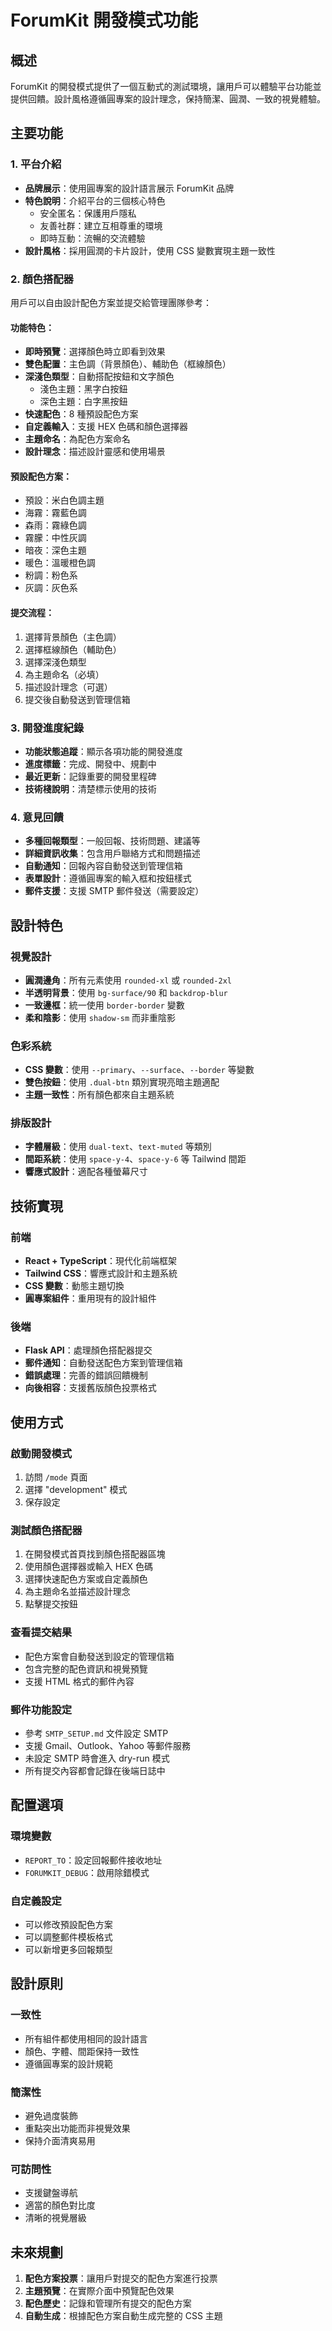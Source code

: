 # ForumKit 開發模式功能

## 概述

ForumKit 的開發模式提供了一個互動式的測試環境，讓用戶可以體驗平台功能並提供回饋。設計風格遵循圓專案的設計理念，保持簡潔、圓潤、一致的視覺體驗。

## 主要功能

### 1. 平台介紹
- **品牌展示**：使用圓專案的設計語言展示 ForumKit 品牌
- **特色說明**：介紹平台的三個核心特色
  - 安全匿名：保護用戶隱私
  - 友善社群：建立互相尊重的環境
  - 即時互動：流暢的交流體驗
- **設計風格**：採用圓潤的卡片設計，使用 CSS 變數實現主題一致性

### 2. 顏色搭配器
用戶可以自由設計配色方案並提交給管理團隊參考：

#### 功能特色：
- **即時預覽**：選擇顏色時立即看到效果
- **雙色配置**：主色調（背景顏色）、輔助色（框線顏色）
- **深淺色類型**：自動搭配按鈕和文字顏色
  - 淺色主題：黑字白按鈕
  - 深色主題：白字黑按鈕
- **快速配色**：8 種預設配色方案
- **自定義輸入**：支援 HEX 色碼和顏色選擇器
- **主題命名**：為配色方案命名
- **設計理念**：描述設計靈感和使用場景

#### 預設配色方案：
- 預設：米白色調主題
- 海霧：霧藍色調
- 森雨：霧綠色調
- 霧朦：中性灰調
- 暗夜：深色主題
- 暖色：溫暖橙色調
- 粉調：粉色系
- 灰調：灰色系

#### 提交流程：
1. 選擇背景顏色（主色調）
2. 選擇框線顏色（輔助色）
3. 選擇深淺色類型
4. 為主題命名（必填）
5. 描述設計理念（可選）
6. 提交後自動發送到管理信箱

### 3. 開發進度紀錄
- **功能狀態追蹤**：顯示各項功能的開發進度
- **進度標籤**：完成、開發中、規劃中
- **最近更新**：記錄重要的開發里程碑
- **技術棧說明**：清楚標示使用的技術

### 4. 意見回饋
- **多種回報類型**：一般回報、技術問題、建議等
- **詳細資訊收集**：包含用戶聯絡方式和問題描述
- **自動通知**：回報內容自動發送到管理信箱
- **表單設計**：遵循圓專案的輸入框和按鈕樣式
- **郵件支援**：支援 SMTP 郵件發送（需要設定）

## 設計特色

### 視覺設計
- **圓潤邊角**：所有元素使用 `rounded-xl` 或 `rounded-2xl`
- **半透明背景**：使用 `bg-surface/90` 和 `backdrop-blur`
- **一致邊框**：統一使用 `border-border` 變數
- **柔和陰影**：使用 `shadow-sm` 而非重陰影

### 色彩系統
- **CSS 變數**：使用 `--primary`、`--surface`、`--border` 等變數
- **雙色按鈕**：使用 `.dual-btn` 類別實現亮暗主題適配
- **主題一致性**：所有顏色都來自主題系統

### 排版設計
- **字體層級**：使用 `dual-text`、`text-muted` 等類別
- **間距系統**：使用 `space-y-4`、`space-y-6` 等 Tailwind 間距
- **響應式設計**：適配各種螢幕尺寸

## 技術實現

### 前端
- **React + TypeScript**：現代化前端框架
- **Tailwind CSS**：響應式設計和主題系統
- **CSS 變數**：動態主題切換
- **圓專案組件**：重用現有的設計組件

### 後端
- **Flask API**：處理顏色搭配器提交
- **郵件通知**：自動發送配色方案到管理信箱
- **錯誤處理**：完善的錯誤回饋機制
- **向後相容**：支援舊版顏色投票格式

## 使用方式

### 啟動開發模式
1. 訪問 `/mode` 頁面
2. 選擇 "development" 模式
3. 保存設定

### 測試顏色搭配器
1. 在開發模式首頁找到顏色搭配器區塊
2. 使用顏色選擇器或輸入 HEX 色碼
3. 選擇快速配色方案或自定義顏色
4. 為主題命名並描述設計理念
5. 點擊提交按鈕

### 查看提交結果
- 配色方案會自動發送到設定的管理信箱
- 包含完整的配色資訊和視覺預覽
- 支援 HTML 格式的郵件內容

### 郵件功能設定
- 參考 `SMTP_SETUP.md` 文件設定 SMTP
- 支援 Gmail、Outlook、Yahoo 等郵件服務
- 未設定 SMTP 時會進入 dry-run 模式
- 所有提交內容都會記錄在後端日誌中

## 配置選項

### 環境變數
- `REPORT_TO`：設定回報郵件接收地址
- `FORUMKIT_DEBUG`：啟用除錯模式

### 自定義設定
- 可以修改預設配色方案
- 可以調整郵件模板格式
- 可以新增更多回報類型

## 設計原則

### 一致性
- 所有組件都使用相同的設計語言
- 顏色、字體、間距保持一致性
- 遵循圓專案的設計規範

### 簡潔性
- 避免過度裝飾
- 重點突出功能而非視覺效果
- 保持介面清爽易用

### 可訪問性
- 支援鍵盤導航
- 適當的顏色對比度
- 清晰的視覺層級

## 未來規劃

1. **配色方案投票**：讓用戶對提交的配色方案進行投票
2. **主題預覽**：在實際介面中預覽配色效果
3. **配色歷史**：記錄和管理所有提交的配色方案
4. **自動生成**：根據配色方案自動生成完整的 CSS 主題 